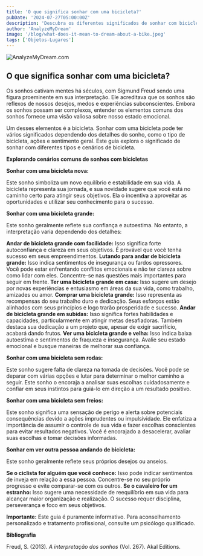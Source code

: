 ```yaml
---
title: 'O que significa sonhar com uma bicicleta?'
pubDate: '2024-07-27T05:00:00Z'
description: 'Descubra os diferentes significados de sonhar com bicicleta, desde uma bicicleta nova até uma sem freios, e como interpretar esses sonhos.'
author: 'AnalyzeMyDream'
image: '/blog/what-does-it-mean-to-dream-about-a-bike.jpeg'
tags: ['Objetos-Lugares']
---
```


![AnalyzeMyDream.com](/blog/what-does-it-mean-to-dream-about-a-bike.jpeg)

## O que significa sonhar com uma bicicleta?

Os sonhos cativam mentes há séculos, com Sigmund Freud sendo uma figura proeminente em sua interpretação. Ele acreditava que os sonhos são reflexos de nossos desejos, medos e experiências subconscientes. Embora os sonhos possam ser complexos, entender os elementos comuns dos sonhos fornece uma visão valiosa sobre nosso estado emocional.

Um desses elementos é a bicicleta. Sonhar com uma bicicleta pode ter vários significados dependendo dos detalhes do sonho, como o tipo de bicicleta, ações e sentimento geral. Este guia explora o significado de sonhar com diferentes tipos e cenários de bicicleta.

**Explorando cenários comuns de sonhos com bicicletas**

**Sonhar com uma bicicleta nova:**

Este sonho simboliza um novo equilíbrio e estabilidade em sua vida. A bicicleta representa sua jornada, e sua novidade sugere que você está no caminho certo para atingir seus objetivos. Ela o incentiva a aproveitar as oportunidades e utilizar seu conhecimento para o sucesso.

**Sonhar com uma bicicleta grande:**

Este sonho geralmente reflete sua confiança e autoestima. No entanto, a interpretação varia dependendo dos detalhes:

**Andar de bicicleta grande com facilidade:** Isso significa forte autoconfiança e clareza em seus objetivos. É provável que você tenha sucesso em seus empreendimentos.
**Lutando para andar de bicicleta grande:** Isso indica sentimentos de insegurança ou fardos opressores. Você pode estar enfrentando conflitos emocionais e não ter clareza sobre como lidar com eles. Concentre-se nas questões mais importantes para seguir em frente.
**Ter uma bicicleta grande em casa:** Isso sugere um desejo por novas experiências e entusiasmo em áreas da sua vida, como trabalho, amizades ou amor.
**Comprar uma bicicleta grande:** Isso representa as recompensas do seu trabalho duro e dedicação. Seus esforços estão alinhados com seus princípios e logo trarão prosperidade e sucesso.
**Andar de bicicleta grande em subidas:** Isso significa fortes habilidades e capacidades, particularmente em atingir metas desafiadoras. Também destaca sua dedicação a um projeto que, apesar de exigir sacrifício, acabará dando frutos.
**Ver uma bicicleta grande e velha:** Isso indica baixa autoestima e sentimentos de fraqueza e insegurança. Avalie seu estado emocional e busque maneiras de melhorar sua confiança.

**Sonhar com uma bicicleta sem rodas:**

Este sonho sugere falta de clareza na tomada de decisões. Você pode se deparar com várias opções e lutar para determinar o melhor caminho a seguir. Este sonho o encoraja a analisar suas escolhas cuidadosamente e confiar em seus instintos para guiá-lo em direção a um resultado positivo.

**Sonhar com uma bicicleta sem freios:**

Este sonho significa uma sensação de perigo e alerta sobre potenciais consequências devido a ações imprudentes ou impulsividade. Ele enfatiza a importância de assumir o controle de sua vida e fazer escolhas conscientes para evitar resultados negativos. Você é encorajado a desacelerar, avaliar suas escolhas e tomar decisões informadas.

**Sonhar em ver outra pessoa andando de bicicleta:**

Este sonho geralmente reflete seus próprios desejos ou anseios. 

**Se o ciclista for alguém que você conhece:** Isso pode indicar sentimentos de inveja em relação a essa pessoa. Concentre-se no seu próprio progresso e evite comparar-se com os outros.
**Se o cavaleiro for um estranho:** Isso sugere uma necessidade de reequilíbrio em sua vida para alcançar maior organização e realização. O sucesso requer disciplina, perseverança e foco em seus objetivos.

**Importante:** Este guia é puramente informativo. Para aconselhamento personalizado e tratamento profissional, consulte um psicólogo qualificado.

**Bibliografia**

Freud, S. (2013). *A interpretação dos sonhos* (Vol. 267). Akal Editions.